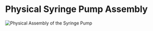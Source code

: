 # Physical Syringe Pump Assembly

![Physical Assembly of the Syringe Pump](/syringe_pump/Assets/IMG_8792.png)
